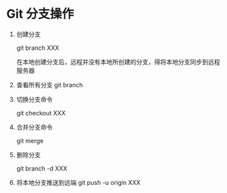 # Git 分支操作

1. 创建分支

    git branch XXX

    在本地创建分支后，远程并没有本地所创建的分支，得将本地分支同步到远程服务器

2. 查看所有分支
   git branch

3. 切换分支命令

    git checkout XXX

4. 合并分支命令

    git merge

5. 删除分支

    git branch -d XXX

6. 将本地分支推送到远端
   git push -u origin XXX
